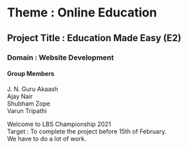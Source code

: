 # Theme : Online Education

## Project Title : Education Made Easy (E2)
### Domain : Website Development

#### Group Members   
J. N. Guru Akaash  
Ajay Nair  
Shubham Zope  
Varun Tripathi  

Welcome to LBS Championship 2021  
Target : To complete the project before 15th of February.\
We have to do a lot of work.
